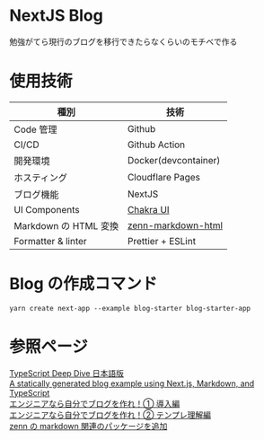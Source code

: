 # NextJS Blog
勉強がてら現行のブログを移行できたらなくらいのモチベで作る

# 使用技術
| 種別                  | 技術                                                                                                |
| --------------------- | --------------------------------------------------------------------------------------------------- |
| Code 管理             | Github                                                                                              |
| CI/CD                 | Github Action                                                                                       |
| 開発環境              | Docker(devcontainer)                                                                                |
| ホスティング          | Cloudflare Pages                                                                                    |
| ブログ機能            | NextJS                                                                                              |
 UI Components         | [Chakra UI](https://chakra-ui.com/)                                                                 |
| Markdown の HTML 変換 | [zenn-markdown-html](https://github.com/zenn-dev/zenn-editor/tree/main/packages/zenn-markdown-html) |
|Formatter & linter| Prettier + ESLint|


# Blog の作成コマンド
```
yarn create next-app --example blog-starter blog-starter-app
```

# 参照ページ
[TypeScript Deep Dive 日本語版](https://typescript-jp.gitbook.io/deep-dive/)  
[A statically generated blog example using Next.js, Markdown, and TypeScript](https://github.com/vercel/next.js/tree/canary/examples/blog-starter)  
[エンジニアなら自分でブログを作れ！① 導入編](https://zenn.dev/miketako3/articles/9b2b1a9ec13901)  
[エンジニアなら自分でブログを作れ！② テンプレ理解編](https://zenn.dev/miketako3/articles/bfdc1b09ba8ed3)  
[zenn の markdown 関連のパッケージを追加](https://github.com/miketako3/blog-example/commit/eaecde48625d71520348e2c3b99f225fe1951917)  
